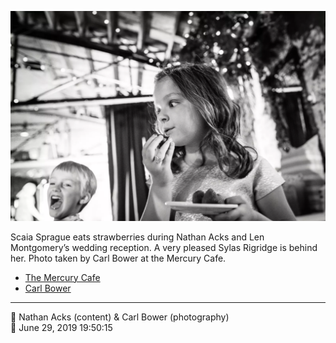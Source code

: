 ![Scaia Sprague eats strawberries](assets/c3e4c2887114e07fb71024a8094d95bd.webp)

Scaia Sprague eats strawberries during Nathan Acks and Len Montgomery’s wedding reception. A very pleased Sylas Rigridge is behind her. Photo taken by Carl Bower at the Mercury Cafe.

* [The Mercury Cafe](http://mercurycafe.com)
* [Carl Bower](https://carlbowerphotos.com)

- - - -

<span aria-hidden="true">👥</span> Nathan Acks (content) & Carl Bower (photography)  
<span aria-hidden="true">📅</span> June 29, 2019 19:50:15
